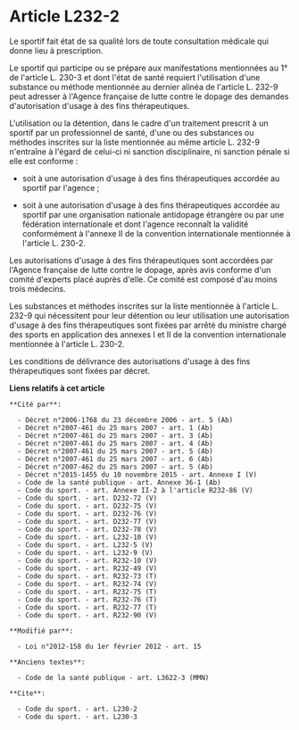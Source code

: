 # Article L232-2

Le sportif fait état de sa qualité lors de toute consultation médicale qui donne lieu à prescription. 

Le sportif qui participe ou se prépare aux manifestations mentionnées au 1° de l'article L. 230-3 et dont l'état de santé
requiert l'utilisation d'une substance ou méthode mentionnée au dernier alinéa de l'article L. 232-9 peut adresser à l'Agence
française de lutte contre le dopage des demandes d'autorisation d'usage à des fins thérapeutiques. 

L'utilisation ou la détention, dans le cadre d'un traitement prescrit à un sportif par un professionnel de santé, d'une ou
des substances ou méthodes inscrites sur la liste mentionnée au même article L. 232-9 n'entraîne à l'égard de celui-ci ni
sanction disciplinaire, ni sanction pénale si elle est conforme :

- soit à une autorisation d'usage à des fins thérapeutiques accordée au sportif par l'agence ;

- soit à une autorisation d'usage à des fins thérapeutiques accordée au sportif par une organisation nationale antidopage
étrangère ou par une fédération internationale et dont l'agence reconnaît la validité conformément à l'annexe II de la
convention internationale mentionnée à l'article L. 230-2. 

Les autorisations d'usage à des fins thérapeutiques sont accordées par l'Agence française de lutte contre le dopage, après
avis conforme d'un comité d'experts placé auprès d'elle. Ce comité est composé d'au moins trois médecins. 

Les substances et méthodes inscrites sur la liste mentionnée à l'article L. 232-9 qui nécessitent pour leur détention ou leur
utilisation une autorisation d'usage à des fins thérapeutiques sont fixées par arrêté du ministre chargé des sports en
application des annexes I et II de la convention internationale mentionnée à l'article L. 230-2. 

Les conditions de délivrance des autorisations d'usage à des fins thérapeutiques sont fixées par décret.

**Liens relatifs à cet article**

	**Cité par**:

	  - Décret n°2006-1768 du 23 décembre 2006 - art. 5 (Ab)
	  - Décret n°2007-461 du 25 mars 2007 - art. 1 (Ab)
	  - Décret n°2007-461 du 25 mars 2007 - art. 3 (Ab)
	  - Décret n°2007-461 du 25 mars 2007 - art. 4 (Ab)
	  - Décret n°2007-461 du 25 mars 2007 - art. 5 (Ab)
	  - Décret n°2007-461 du 25 mars 2007 - art. 6 (Ab)
	  - Décret n°2007-462 du 25 mars 2007 - art. 5 (Ab)
	  - Décret n°2015-1455 du 10 novembre 2015 - art. Annexe I (V)
	  - Code de la santé publique - art. Annexe 36-1 (Ab)
	  - Code du sport. - art. Annexe II-2 à l'article R232-86 (V)
	  - Code du sport. - art. D232-72 (V)
	  - Code du sport. - art. D232-75 (V)
	  - Code du sport. - art. D232-76 (V)
	  - Code du sport. - art. D232-77 (V)
	  - Code du sport. - art. D232-78 (V)
	  - Code du sport. - art. L232-10 (V)
	  - Code du sport. - art. L232-5 (V)
	  - Code du sport. - art. L232-9 (V)
	  - Code du sport. - art. R232-10 (V)
	  - Code du sport. - art. R232-49 (V)
	  - Code du sport. - art. R232-73 (T)
	  - Code du sport. - art. R232-74 (V)
	  - Code du sport. - art. R232-75 (T)
	  - Code du sport. - art. R232-76 (T)
	  - Code du sport. - art. R232-77 (T)
	  - Code du sport. - art. R232-90 (V)

	**Modifié par**:

	  - Loi n°2012-158 du 1er février 2012 - art. 15

	**Anciens textes**:

	  - Code de la santé publique - art. L3622-3 (MMN)

	**Cite**:

	  - Code du sport. - art. L230-2
	  - Code du sport. - art. L230-3
